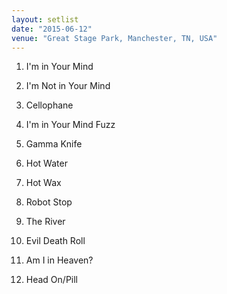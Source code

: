 ```yaml
---
layout: setlist
date: "2015-06-12"
venue: "Great Stage Park, Manchester, TN, USA"
---
```


 1. I'm in Your Mind

 2. I'm Not in Your Mind

 3. Cellophane

 4. I'm in Your Mind Fuzz

 5. Gamma Knife

 6. Hot Water

 7. Hot Wax

 8. Robot Stop

 9. The River

10. Evil Death Roll

11. Am I in Heaven?

12. Head On/Pill


